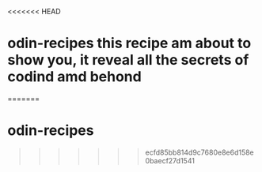 <<<<<<< HEAD
# odin-recipes this recipe am about to show you, it reveal all the secrets of codind amd behond 
=======
# odin-recipes 
>>>>>>> ecfd85bb814d9c7680e8e6d158e0baecf27d1541

